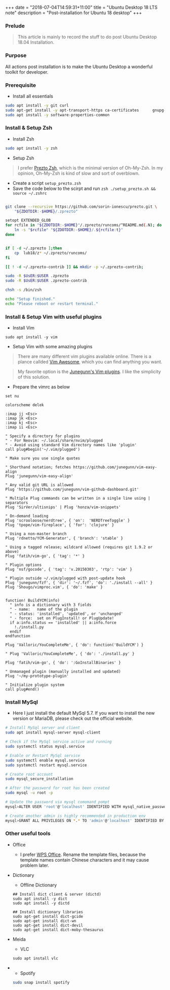 +++
date = "2018-07-04T14:59:31+11:00"
title = "Ubuntu Desktop 18 LTS note"
description = "Post-installation for Ubuntu 18 desktop"
+++

### Prelude

> This article is mainly to record the stuff to do post Ubuntu Desktop 18.04 Installation.


### Purpose 

All actions post installation is to make the Ubuntu Desktop a wonderful toolkit for developer. 

### Prerequisite

* Install all essentials

```bash
sudo apt install -y git curl
sudo apt-get install -y apt-transport-https ca-certificates      gnupg-agent
sudo apt install -y software-properties-common 

```

### Install & Setup Zsh

* Install Zsh

```bash
sudo apt install -y zsh

```

* Setup Zsh

> I prefer [Prezto Zsh](https://github.com/sorin-ionescu/prezto.git), which is the minimal version of Oh-My-Zsh. In my opinion, Oh-My-Zsh is kind of slow and sort of overblown.


- Create a script `setup_prezto.zsh`
- Save the code below to the scirpt and run `zsh ./setup_prezto.sh && source ~/.zshrc `

```bash

git clone --recursive https://github.com/sorin-ionescu/prezto.git \
    "${ZDOTDIR:-$HOME}/.zprezto"

setopt EXTENDED_GLOB
for rcfile in "${ZDOTDIR:-$HOME}"/.zprezto/runcoms/^README.md(.N); do
    ln -s "$rcfile" "${ZDOTDIR:-$HOME}/.${rcfile:t}"
done


if [ -d ~/.zprezto ];then
    cp  lub18/z* ~/.zprezto/runcoms/
fi

[[ ! -d ~/.zprezto-contrib ]] && mkdir -p ~/.zprezto-contrib;

sudo -R $UsER:$USER .zprezto
sudo -R $UsER:$USER .zprezto-contrib

chsh -s /bin/zsh

echo "Setup finished."
echo "Please reboot or restart terminal."

```

### Install & Setup Vim with useful plugins

* Install Vim

```
sudo apt install -y vim
```

* Setup Vim with some amazing plugins

> There are many different vim plugins available online. There is a plance callded [Vim Awesome](https://vimawesome.com/), which you can find anything you want. 

> My favorite option is the [Junegunn's Vim plugins](https://github.com/junegunn/vim-plug). I like the simplicity of this solution.

- Prepare the vimrc as below 

```
set nu

colorscheme delek

:imap jj <Esc>
:imap jk <Esc>
:imap kj <Esc>
:imap ii <Esc>

" Specify a directory for plugins
" - For Neovim: ~/.local/share/nvim/plugged
" - Avoid using standard Vim directory names like 'plugin'
call plug#begin('~/.vim/plugged')

" Make sure you use single quotes

" Shorthand notation; fetches https://github.com/junegunn/vim-easy-align
Plug 'junegunn/vim-easy-align'

" Any valid git URL is allowed
Plug 'https://github.com/junegunn/vim-github-dashboard.git'

" Multiple Plug commands can be written in a single line using | separators
Plug 'SirVer/ultisnips' | Plug 'honza/vim-snippets'

" On-demand loading
Plug 'scrooloose/nerdtree', { 'on':  'NERDTreeToggle' }
Plug 'tpope/vim-fireplace', { 'for': 'clojure' }

" Using a non-master branch
Plug 'rdnetto/YCM-Generator', { 'branch': 'stable' }

" Using a tagged release; wildcard allowed (requires git 1.9.2 or above)
Plug 'fatih/vim-go', { 'tag': '*' }

" Plugin options
Plug 'nsf/gocode', { 'tag': 'v.20150303', 'rtp': 'vim' }

" Plugin outside ~/.vim/plugged with post-update hook
Plug 'junegunn/fzf', { 'dir': '~/.fzf', 'do': './install --all' }
Plug 'Shougo/vimproc.vim', { 'do': 'make' }


function! BuildYCM(info)
  " info is a dictionary with 3 fields
  " - name:   name of the plugin
  " - status: 'installed', 'updated', or 'unchanged'
  " - force:  set on PlugInstall! or PlugUpdate!
  if a:info.status == 'installed' || a:info.force
    !./install.py
  endif
endfunction

Plug 'Valloric/YouCompleteMe', { 'do': function('BuildYCM') }

" Plug 'Valloric/YouCompleteMe', { 'do': './install.py' }

Plug 'fatih/vim-go', { 'do': ':GoInstallBinaries' }

" Unmanaged plugin (manually installed and updated)
Plug '~/my-prototype-plugin'

" Initialize plugin system
call plug#end()
```

### Install MySql

- Here I just install the default MySql 5.7. If you want to install the new version or MariaDB, please check out the official website. 


```bash
# Install MySql server and client
sudo apt install mysql-server mysql-client

# Check if the MySql service active and running
sudo systemctl status mysql.service

# Enable or Restart MySql service
sudo systemctl enable mysql.service
sudo systemctl restart mysql.service

# Create root account
sudo mysql_secure_installation

# After the password for root has been created
sudo mysql -u root -p

# Update the password via mysql comomand pompt
mysql>ALTER USER 'root'@'localhost' IDENTIFIED WITH mysql_native_password BY 'your_strong_password';

# Create another admin is highly recommended in production env
mysql>GRANT ALL PRIVILEGES ON *.* TO 'admin'@'localhost' IDENTIFIED BY 'your_strong_password';

```

### Other useful tools

- Office
    - I prefer [WPS Office](http://wps-community.org). Rename the template files, because the template names contain Chinese characters and it may cause problem later.
    

- Dictionary
    - Offline Dictionary
    
    
    ```
    ## Install dict client & server (dictd)
    sudo apt install -y dict
    sudo apt install -y dictd

    ## Install dictionary libraries
    sudo apt-get install dict-gcide
    sudo apt-get install dict-wn
    sudo apt-get install dict-devil
    sudo apt-get install dict-moby-thesaurus
    ```

- Meida

    - VLC
    
    ```
    sudo apt install vlc
    ```
-   - Spotify

    ```bash
    sudo snap install spotify
    ```














